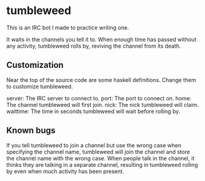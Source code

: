 tumbleweed
==========

This is an IRC bot I made to practice writing one.

It waits in the channels you tell it to.  When enough time has passed without
any activity, tumbleweed rolls by, reviving the channel from its death.

Customization
-------------

Near the top of the source code are some haskell definitions.  Change them to
customize tumbleweed.

server: The IRC server to connect to.
port: The port to connect on.
home: The channel tumbleweed will first join.
nick: The nick tumbleweed will claim.
waittime: The time in seconds tumbleweed will wait before rolling by.

Known bugs
----------

If you tell tumbleweed to join a channel but use the wrong case when
specifying the channel name, tumbleweed will join the channel and store the
channel name with the wrong case.  When people talk in the channel, it thinks
they are talking in a separate channel, resulting in tumbleweed rolling by
even when much activity has been present.
